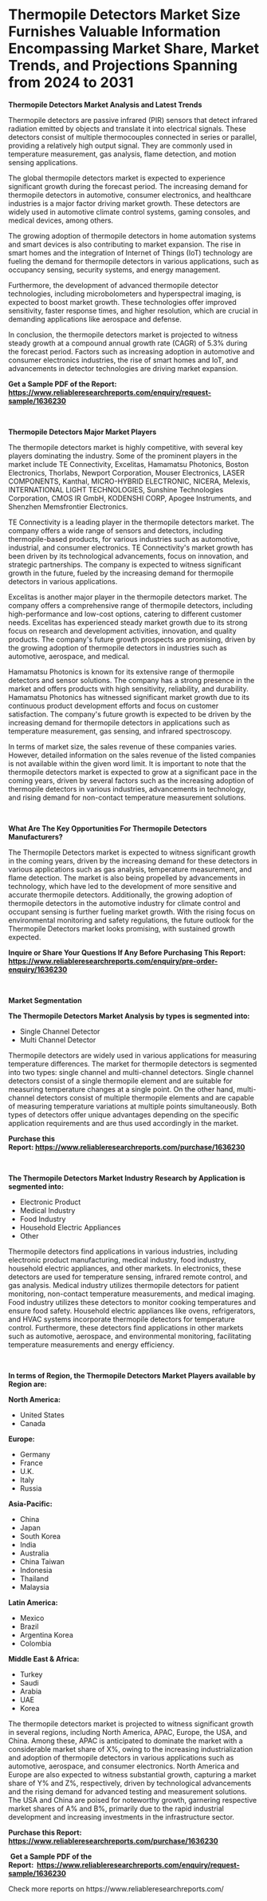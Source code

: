<p><h1>Thermopile Detectors Market Size Furnishes Valuable Information Encompassing Market Share, Market Trends, and Projections Spanning from 2024 to 2031</h1></p><p><strong>Thermopile Detectors Market Analysis and Latest Trends</strong></p>
<p><p>Thermopile detectors are passive infrared (PIR) sensors that detect infrared radiation emitted by objects and translate it into electrical signals. These detectors consist of multiple thermocouples connected in series or parallel, providing a relatively high output signal. They are commonly used in temperature measurement, gas analysis, flame detection, and motion sensing applications.</p><p>The global thermopile detectors market is expected to experience significant growth during the forecast period. The increasing demand for thermopile detectors in automotive, consumer electronics, and healthcare industries is a major factor driving market growth. These detectors are widely used in automotive climate control systems, gaming consoles, and medical devices, among others.</p><p>The growing adoption of thermopile detectors in home automation systems and smart devices is also contributing to market expansion. The rise in smart homes and the integration of Internet of Things (IoT) technology are fueling the demand for thermopile detectors in various applications, such as occupancy sensing, security systems, and energy management.</p><p>Furthermore, the development of advanced thermopile detector technologies, including microbolometers and hyperspectral imaging, is expected to boost market growth. These technologies offer improved sensitivity, faster response times, and higher resolution, which are crucial in demanding applications like aerospace and defense.</p><p>In conclusion, the thermopile detectors market is projected to witness steady growth at a compound annual growth rate (CAGR) of 5.3% during the forecast period. Factors such as increasing adoption in automotive and consumer electronics industries, the rise of smart homes and IoT, and advancements in detector technologies are driving market expansion.</p></p>
<p><strong>Get a Sample PDF of the Report:&nbsp; <a href="https://www.reliableresearchreports.com/enquiry/request-sample/1636230">https://www.reliableresearchreports.com/enquiry/request-sample/1636230</a></strong></p>
<p>&nbsp;</p>
<p><strong>Thermopile Detectors Major Market Players</strong></p>
<p><p>The thermopile detectors market is highly competitive, with several key players dominating the industry. Some of the prominent players in the market include TE Connectivity, Excelitas, Hamamatsu Photonics, Boston Electronics, Thorlabs, Newport Corporation, Mouser Electronics, LASER COMPONENTS, Kanthal, MICRO-HYBRID ELECTRONIC, NICERA, Melexis, INTERNATIONAL LIGHT TECHNOLOGIES, Sunshine Technologies Corporation, CMOS IR GmbH, KODENSHI CORP, Apogee Instruments, and Shenzhen Memsfrontier Electronics.</p><p>TE Connectivity is a leading player in the thermopile detectors market. The company offers a wide range of sensors and detectors, including thermopile-based products, for various industries such as automotive, industrial, and consumer electronics. TE Connectivity's market growth has been driven by its technological advancements, focus on innovation, and strategic partnerships. The company is expected to witness significant growth in the future, fueled by the increasing demand for thermopile detectors in various applications.</p><p>Excelitas is another major player in the thermopile detectors market. The company offers a comprehensive range of thermopile detectors, including high-performance and low-cost options, catering to different customer needs. Excelitas has experienced steady market growth due to its strong focus on research and development activities, innovation, and quality products. The company's future growth prospects are promising, driven by the growing adoption of thermopile detectors in industries such as automotive, aerospace, and medical.</p><p>Hamamatsu Photonics is known for its extensive range of thermopile detectors and sensor solutions. The company has a strong presence in the market and offers products with high sensitivity, reliability, and durability. Hamamatsu Photonics has witnessed significant market growth due to its continuous product development efforts and focus on customer satisfaction. The company's future growth is expected to be driven by the increasing demand for thermopile detectors in applications such as temperature measurement, gas sensing, and infrared spectroscopy.</p><p>In terms of market size, the sales revenue of these companies varies. However, detailed information on the sales revenue of the listed companies is not available within the given word limit. It is important to note that the thermopile detectors market is expected to grow at a significant pace in the coming years, driven by several factors such as the increasing adoption of thermopile detectors in various industries, advancements in technology, and rising demand for non-contact temperature measurement solutions.</p></p>
<p>&nbsp;</p>
<p><strong>What Are The Key Opportunities For Thermopile Detectors Manufacturers?</strong></p>
<p><p>The Thermopile Detectors market is expected to witness significant growth in the coming years, driven by the increasing demand for these detectors in various applications such as gas analysis, temperature measurement, and flame detection. The market is also being propelled by advancements in technology, which have led to the development of more sensitive and accurate thermopile detectors. Additionally, the growing adoption of thermopile detectors in the automotive industry for climate control and occupant sensing is further fueling market growth. With the rising focus on environmental monitoring and safety regulations, the future outlook for the Thermopile Detectors market looks promising, with sustained growth expected.</p></p>
<p><strong>Inquire or Share Your Questions If Any Before Purchasing This Report: <a href="https://www.reliableresearchreports.com/enquiry/pre-order-enquiry/1636230">https://www.reliableresearchreports.com/enquiry/pre-order-enquiry/1636230</a></strong></p>
<p>&nbsp;</p>
<p><strong>Market Segmentation</strong></p>
<p><strong>The Thermopile Detectors Market Analysis by types is segmented into:</strong></p>
<p><ul><li>Single Channel Detector</li><li>Multi Channel Detector</li></ul></p>
<p><p>Thermopile detectors are widely used in various applications for measuring temperature differences. The market for thermopile detectors is segmented into two types: single channel and multi-channel detectors. Single channel detectors consist of a single thermopile element and are suitable for measuring temperature changes at a single point. On the other hand, multi-channel detectors consist of multiple thermopile elements and are capable of measuring temperature variations at multiple points simultaneously. Both types of detectors offer unique advantages depending on the specific application requirements and are thus used accordingly in the market.</p></p>
<p><strong>Purchase this Report:&nbsp;<a href="https://www.reliableresearchreports.com/purchase/1636230">https://www.reliableresearchreports.com/purchase/1636230</a></strong></p>
<p>&nbsp;</p>
<p><strong>The Thermopile Detectors Market Industry Research by Application is segmented into:</strong></p>
<p><ul><li>Electronic Product</li><li>Medical Industry</li><li>Food Industry</li><li>Household Electric Appliances</li><li>Other</li></ul></p>
<p><p>Thermopile detectors find applications in various industries, including electronic product manufacturing, medical industry, food industry, household electric appliances, and other markets. In electronics, these detectors are used for temperature sensing, infrared remote control, and gas analysis. Medical industry utilizes thermopile detectors for patient monitoring, non-contact temperature measurements, and medical imaging. Food industry utilizes these detectors to monitor cooking temperatures and ensure food safety. Household electric appliances like ovens, refrigerators, and HVAC systems incorporate thermopile detectors for temperature control. Furthermore, these detectors find applications in other markets such as automotive, aerospace, and environmental monitoring, facilitating temperature measurements and energy efficiency.</p></p>
<p>&nbsp;</p>
<p><strong>In terms of Region, the Thermopile Detectors Market Players available by Region are:</strong></p>
<p>
    <p> <strong> North America: </strong>
        <ul>
            <li>United States</li>
            <li>Canada</li>
        </ul>
        </p> 
    <p> <strong> Europe: </strong>
        <ul>
            <li>Germany</li>
            <li>France</li>
            <li>U.K.</li>
            <li>Italy</li>
            <li>Russia</li>
        </ul>
        </p> 
    <p> <strong> Asia-Pacific: </strong>
        <ul>
            <li>China</li>
            <li>Japan</li>
            <li>South Korea</li>
            <li>India</li>
            <li>Australia</li>
            <li>China Taiwan</li>
            <li>Indonesia</li>
            <li>Thailand</li>
            <li>Malaysia</li>
        </ul>
        </p> 
    <p> <strong> Latin America: </strong>
        <ul>
            <li>Mexico</li>
            <li>Brazil</li>
            <li>Argentina Korea</li>
            <li>Colombia</li>
        </ul>
        </p> 
    <p> <strong> Middle East & Africa: </strong>
        <ul>
            <li>Turkey</li>
            <li>Saudi</li>
            <li>Arabia</li>
            <li>UAE</li>
            <li>Korea</li>
        </ul>
    </p>
    </p>
<p><p>The thermopile detectors market is projected to witness significant growth in several regions, including North America, APAC, Europe, the USA, and China. Among these, APAC is anticipated to dominate the market with a considerable market share of X%, owing to the increasing industrialization and adoption of thermopile detectors in various applications such as automotive, aerospace, and consumer electronics. North America and Europe are also expected to witness substantial growth, capturing a market share of Y% and Z%, respectively, driven by technological advancements and the rising demand for advanced testing and measurement solutions. The USA and China are poised for noteworthy growth, garnering respective market shares of A% and B%, primarily due to the rapid industrial development and increasing investments in the infrastructure sector.</p></p>
<p><strong>Purchase this Report: <a href="https://www.reliableresearchreports.com/purchase/1636230">https://www.reliableresearchreports.com/purchase/1636230</a></strong></p>
<p>&nbsp;<strong>Get a Sample PDF of the Report:&nbsp;&nbsp;<a href="https://www.reliableresearchreports.com/enquiry/request-sample/1636230">https://www.reliableresearchreports.com/enquiry/request-sample/1636230</a></strong></p>
<p><strong></strong></p>
<p>Check more reports on https://www.reliableresearchreports.com/</p>